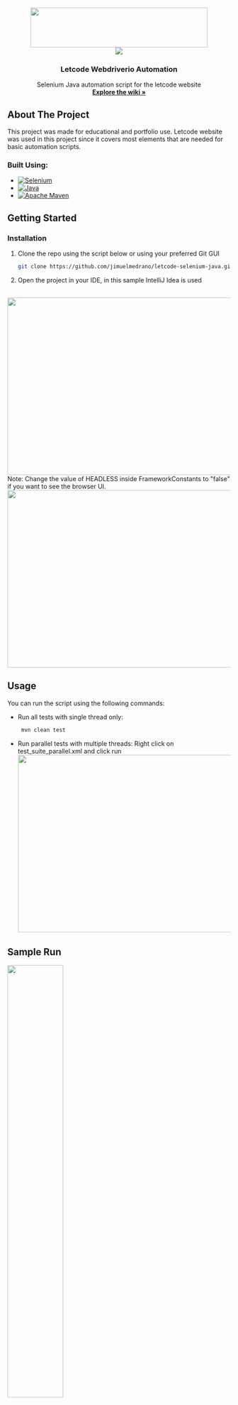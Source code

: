 <!-- Improved compatibility of back to top link: See: https://github.com/othneildrew/Best-README-Template/pull/73 -->
<a name="readme-top"></a>


<!-- PROJECT LOGO -->
<br />
<div align="center">
  

<img src="https://github.com/jimuelmedrano/letcode-selenium-java/assets/42688255/c5c0f8da-b8ac-46df-a43c-1137ede23b4c" style="width:400px;height:90px;">
<br />
<img src="https://github.com/mrnjii/letcode-wdio-cucumber-ts/assets/42688255/b9e899fc-bbbb-4d63-9c8a-44878c654f35">

  <h3 align="center">Letcode Webdriverio Automation</h3>

  <p align="center">
    Selenium Java automation script for the letcode website
    <br />
    <a href="https://github.com/jimuelmedrano/letcode-selenium-java/wiki/"><strong>Explore the wiki »</strong></a>
  </p>
</div>



<!-- ABOUT THE PROJECT -->
## About The Project


This project was made for educational and portfolio use. Letcode website was used in this project since it covers most elements that are needed for basic automation scripts.



### Built Using:

* [![Selenium](https://img.shields.io/badge/-selenium-%43B02A?style=for-the-badge&logo=selenium&logoColor=white)](https://www.selenium.dev/)
* [![Java](https://img.shields.io/badge/java-%23ED8B00.svg?style=for-the-badge&logo=openjdk&logoColor=white)](https://www.java.com/en/)
* [![Apache Maven](https://img.shields.io/badge/Apache%20Maven-C71A36?style=for-the-badge&logo=Apache%20Maven&logoColor=white)](https://maven.apache.org/)


<!-- GETTING STARTED -->
## Getting Started
### Installation

1. Clone the repo using the script below or using your preferred Git GUI 
   ```sh
   git clone https://github.com/jimuelmedrano/letcode-selenium-java.git
   ```
2. Open the project in your IDE, in this sample IntelliJ Idea is used
<br />
   <img src="https://github.com/jimuelmedrano/letcode-selenium-java/assets/42688255/dd9be231-e7aa-4898-ab24-040be53a2944" style="width:800px;height:400px;">
<br />
Note: Change the value of HEADLESS inside FrameworkConstants to "false" if you want to see the browser UI.
   <img src="https://github.com/jimuelmedrano/letcode-selenium-java/assets/42688255/613dd850-3162-4e16-a2dd-89c99428d3e5" style="width:800px;height:400px;">

<!-- USAGE EXAMPLES -->
## Usage

You can run the script using the following commands:
* Run all tests with single thread only:
  ```sh
   mvn clean test
  ```
* Run parallel tests with multiple threads:
  Right click on test_suite_parallel.xml and click run
  <img src="https://github.com/jimuelmedrano/letcode-selenium-java/assets/42688255/ed376532-3c74-422d-8c3d-edbeaa9d21ca" style="width:500px;height:400px;">

  
## Sample Run
[<img src="https://github-production-user-asset-6210df.s3.amazonaws.com/42688255/266012912-377039fc-5ddc-4243-b4ee-aacf119c03a5.png" width="50%">](https://www.youtube.com/watch?v=e4OcRuFw47E)

<!-- CONTACT -->

## Contact

LinkedIn - https://www.linkedin.com/in/jimuel-renzo-medrano/




